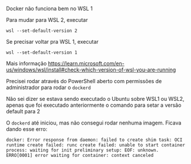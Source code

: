Docker não funciona bem no WSL 1

Para mudar para WSL 2, executar

    wsl --set-default-version 2

Se precisar voltar pra WSL 1, executar

    wsl --set-default-version 1

Mais informação https://learn.microsoft.com/en-us/windows/wsl/install#check-which-version-of-wsl-you-are-running

Precisei rodar através do PowerShell aberto com permissões de administrador para rodar o `dockerd`

Não sei dizer se estava sendo executado o Ubuntu sobre WSL1 ou WSL2, apenas que foi executado anteriormente o
comando para setar a versão default para 2

O `dockerd` até iniciou, mas não consegui rodar nenhuma imagem. Ficava dando esse erro:

```
docker: Error response from daemon: failed to create shim task: OCI runtime create failed: runc create failed: unable to start container process: waiting for init preliminary setup: EOF: unknown.
ERRO[0001] error waiting for container: context canceled
```
